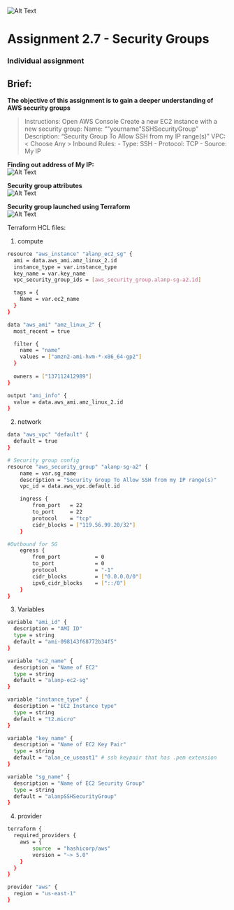 ![Alt Text](https://github.com/lann87/cloud_infra_eng_ntu_coursework_alanp/blob/main/.misc/ntu_logo.png)
# Assignment 2.7 - Security Groups
### Individual assignment

## Brief:  
**The objective of this assignment is to gain a deeper understanding of AWS security groups**
> Instructions:
>    Open AWS Console
>    Create a new EC2 instance with a new security group:
>        Name: “"yourname"SSHSecurityGroup”
>        Description: “Security Group To Allow SSH from my IP range(s)”
>        VPC: < Choose Any >
>        Inbound Rules: - Type: SSH - Protocol: TCP - Source: My IP

**Finding out address of My IP:**  
![Alt Text](https://github.com/lann87/cloud_infra_eng_ntu_coursework_alanp/blob/main/module2/assignment2.7/ss_myIP.png)

**Security group attributes**  
![Alt Text](https://github.com/lann87/cloud_infra_eng_ntu_coursework_alanp/blob/main/module2/assignment2.7/ss_tf_sgGroup_attributes.png)

**Security group launched using Terraform**  
![Alt Text](https://github.com/lann87/cloud_infra_eng_ntu_coursework_alanp/blob/main/module2/assignment2.7/ss_tf-apply_sg_asmt.png)

Terraform HCL files:
1.  compute
```sh
resource "aws_instance" "alanp_ec2_sg" {
  ami = data.aws_ami.amz_linux_2.id
  instance_type = var.instance_type
  key_name = var.key_name
  vpc_security_group_ids = [aws_security_group.alanp-sg-a2.id]

  tags = {
    Name = var.ec2_name
  }
}

data "aws_ami" "amz_linux_2" {
  most_recent = true

  filter {
    name = "name"
    values = ["amzn2-ami-hvm-*-x86_64-gp2"]
  }
  
  owners = ["137112412989"]
}

output "ami_info" {
  value = data.aws_ami.amz_linux_2.id
}
```

2. network
```sh
data "aws_vpc" "default" {
  default = true
}

# Security group config
resource "aws_security_group" "alanp-sg-a2" {
    name = var.sg_name
    description = "Security Group To Allow SSH from my IP range(s)"
    vpc_id = data.aws_vpc.default.id

    ingress {
        from_port   = 22
        to_port     = 22
        protocol    = "tcp"
        cidr_blocks = ["119.56.99.20/32"]
    }

#Outbound for SG
    egress {
        from_port           = 0
        to_port             = 0
        protocol            = "-1"
        cidr_blocks         = ["0.0.0.0/0"]
        ipv6_cidr_blocks    = ["::/0"]
    }
}
```

3. Variables
```sh
variable "ami_id" {
  description = "AMI ID"
  type = string
  default = "ami-098143f68772b34f5"
}

variable "ec2_name" {
  description = "Name of EC2"
  type = string
  default = "alanp-ec2-sg"
}

variable "instance_type" {
  description = "EC2 Instance type"
  type = string
  default = "t2.micro"
}

variable "key_name" {
  description = "Name of EC2 Key Pair"
  type = string
  default = "alan_ce_useast1" # ssh keypair that has .pem extension
}

variable "sg_name" {
  description = "Name of EC2 Security Group"
  type = string
  default = "alanpSSHSecurityGroup"
}
```

4. provider
```sh
terraform {
  required_providers {
    aws = {
        source  = "hashicorp/aws"
        version = "~> 5.0"
    }
  }
}

provider "aws" {
  region = "us-east-1"
}
```